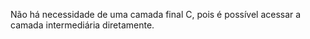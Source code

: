 Não há necessidade de uma camada final C, pois é possível acessar a camada intermediária diretamente.
